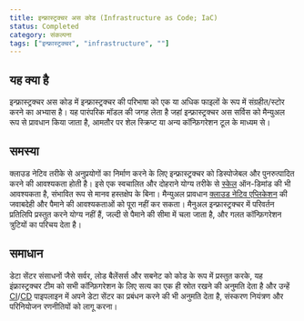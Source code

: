 ```yaml
---
title: इन्फ्रास्ट्रक्चर अस कोड (Infrastructure as Code; IaC)
status: Completed
category: संकल्पना
tags: ["इन्फ्रास्ट्रक्चर", "infrastructure", ""]
---
```


## यह क्या है 

इन्फ्रास्ट्रक्चर अस कोड में इन्फ्रास्ट्रक्चर की परिभाषा को एक या अधिक फाइलों के रूप में संग्रहीत/स्टोर करने का अभ्यास है। यह पारंपरिक मॉडल की जगह लेता है जहां इन्फ्रास्ट्रक्चर अस सर्विस को मैन्युअल रूप से प्रावधान किया जाता है, आमतौर पर शेल स्क्रिप्ट या अन्य कॉन्फ़िगरेशन टूल के माध्यम से।

## समस्या

क्लाउड नेटिव तरीके से अनुप्रयोगों का निर्माण करने के लिए इन्फ्रास्ट्रक्चर को डिस्पोजेबल और पुनरुत्पादित करने की आवश्यकता होती है। इसे एक स्वचालित और दोहराने योग्य तरीके से [स्केल](/स्केलेबिलिटी/) ऑन-डिमांड की भी आवश्यकता है, संभावित रूप से मानव हस्तक्षेप के बिना। मैन्युअल प्रावधान [क्लाउड नेटिव एप्लिकेशन](/cloud-native-apps/) की जवाबदेही और पैमाने की आवश्यकताओं को पूरा नहीं कर सकता। मैनुअल इन्फ्रास्ट्रक्चर में परिवर्तन प्रतिलिपि प्रस्तुत करने योग्य नहीं हैं, जल्दी से पैमाने की सीमा में चला जाता है, और गलत कॉन्फ़िगरेशन त्रुटियों का परिचय देता है।

## समाधान 

डेटा सेंटर संसाधनों जैसे सर्वर, लोड बैलेंसर्स और सबनेट को कोड के रूप में प्रस्तुत करके, यह इंफ्रास्ट्रक्चर टीम को सभी कॉन्फ़िगरेशन के लिए सत्य का एक ही स्रोत रखने की अनुमति देता है और उन्हें [CI](/hi/continuous-integration/)/[CD](/hi/continuous-delivery/) पाइपलाइन में अपने डेटा सेंटर का प्रबंधन करने की भी अनुमति देता है, संस्करण नियंत्रण और परिनियोजन रणनीतियों को लागू करना।
